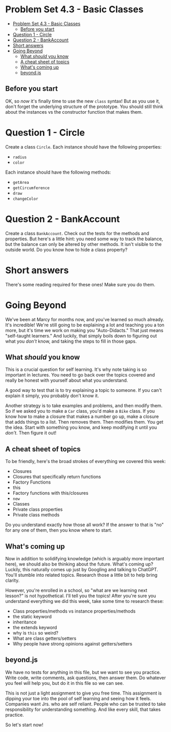 # Problem Set 4.3 - Basic Classes
- [Problem Set 4.3 - Basic Classes](#problem-set-43---basic-classes)
  - [Before you start](#before-you-start)
- [Question 1 - Circle](#question-1---circle)
- [Question 2 - BankAccount](#question-2---bankaccount)
- [Short answers](#short-answers)
- [Going Beyond](#going-beyond)
  - [What *should* you know](#what-should-you-know)
  - [A cheat sheet of topics](#a-cheat-sheet-of-topics)
  - [What's coming up](#whats-coming-up)
  - [beyond.js](#beyondjs)

## Before you start
OK, so *now* it's finally time to use the new `class` syntax! But as you use it, don't forget the underlying structure of the prototype. You should still think about the instances vs the constructor function that makes them.

# Question 1 - Circle

Create a class `Circle`. Each instance should have the following properties:
- `radius`
- `color`

Each instance should have the following methods:
- `getArea`
- `getCircumference`
- `draw`
- `changeColor`

# Question 2 - BankAccount
Create a class `BankAccount`. Check out the tests for the methods and properties. But here's a little hint: you need some way to track the balance, but the balance can only be altered by other methods. It isn't visible to the outside world. Do you know how to hide a class property?

# Short answers
There's some reading required for these ones! Make sure you do them.

# Going Beyond
We've been at Marcy for months now, and you've learned so much already. It's incredible! We're still going to be explaining a lot and teaching you a ton more, but it's time we work on making you "Auto-Didacts." That just means "self-taught learners." And luckily, that simply boils down to figuring out what you *don't* know, and taking the steps to fill in those gaps.

## What *should* you know
This is a crucial question for self learning. It's why note taking is so important in lectures. You need to go back over the topics covered and really be honest with yourself about what you understand.

A good way to test that is to try explaining a topic to someone. If you can't explain it simply, you probably don't know it.

Another strategy is to take examples and problems, and then modify them. So if we asked you to make a `Car` class, you'd make a `Bike` class. If you know how to make a closure that makes a number go up, make a closure that adds things to a list. Then removes them. Then modifies them. You get the idea. Start with something you know, and keep modifying it until you *don't*. Then figure it out!

## A cheat sheet of topics
To be friendly, here's the broad strokes of everything we covered this week:
- Closures
- Closures that specifically return functions
- Factory Functions
- this
- Factory functions with this/closures
- `new`
- Classes
- Private class properties
- Private class methods

Do you understand exactly how those all work? If the answer to that is "no" for any one of them, then you know where to start.

## What's coming up
Now in addition to solidifying knowledge (which is arguably more important here), we should also be thinking about the future. What's coming up? Luckily, this naturally comes up just by Googling and talking to ChatGPT. You'll stumble into related topics. Research those a little bit to help bring clarity.

However, you're enrolled in a school, so "what are we learning next lesson?" is not hypothetical. I'll tell you the topics! After you're sure you understand everything we did this week, take some time to research these:

- Class properties/methods vs instance properties/methods
- the static keyword
- inheritance
- the extends keyword
- why is `this` so weird?
- What are class getters/setters
- Why people have strong opinions against getters/setters

## beyond.js
We have no tests for anything in this file, but we want to see you practice. Write code, write comments, ask questions, then answer them. Do whatever you feel will help you, but do it in this file so we can see.

This is not just a light assignment to give you free time. This assignment is dipping your toe into the pool of self learning and seeing how it feels. Companies want Jrs. who are self reliant. People who can be trusted to take responsibility for understanding something. And like every skill, that takes practice.

So let's start now!
